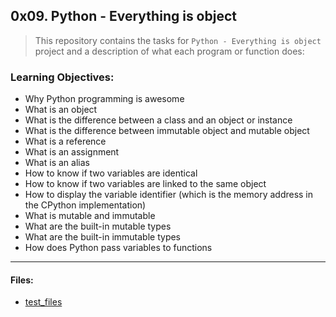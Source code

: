 ## 0x09. Python - Everything is object

> This repository contains the tasks for `Python - Everything is object` project and a description of what each program or function does:

### Learning Objectives:

* Why Python programming is awesome
* What is an object
* What is the difference between a class and an object or instance
* What is the difference between immutable object and mutable object
* What is a reference
* What is an assignment
* What is an alias
* How to know if two variables are identical
* How to know if two variables are linked to the same object
* How to display the variable identifier (which is the memory address in the CPython implementation)
* What is mutable and immutable
* What are the built-in mutable types
* What are the built-in immutable types
* How does Python pass variables to functions


___

#### Files:

* [test_files](https://github.com/jonyamagiri/alx-higher_level_programming/tree/master/0x09-python-everything_is_object/test_files)


